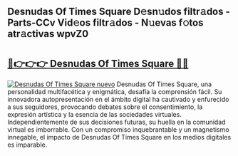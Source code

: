 ## Desnudas Of Times Square D𝚎sn𝚞dos filtr𝚊dos - Parts-CCv Vid𝚎os filtr𝚊dos - N𝚞evas f𝚘tos atr𝚊ctivas wpvZ0

# <h2><a href="http://mbbipu.tromn.icu/?c=Desnudas+Of+Times+Square">🔗👉👉👉 Desnudas Of Times Square 🔗🔗</a></h2>

[![Desnudas Of Times Square nuevo](https://i.imgur.com/pEAQMta.gif)](http://mbbipu.tromn.icu/?c=Desnudas+Of+Times+Square)
Desnudas Of Times Square, una personalidad multifacética y enigmática, desafía la comprensión fácil. Su innovadora autopresentación en el ámbito digital ha cautivado y enfurecido a sus seguidores, provocando debates sobre el consentimiento, la expresión artística y la esencia de las sociedades virtuales. Independientemente de sus decisiones futuras, su huella en la comunidad virtual es imborrable. Con un compromiso inquebrantable y un magnetismo innegable, el impacto de Desnudas Of Times Square en los medios digitales es imparable.
